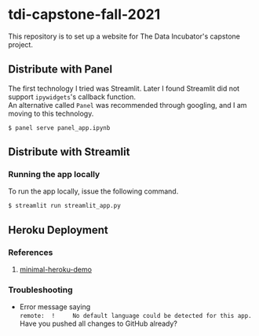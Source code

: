 # tdi-capstone-fall-2021
This repository is to set up a website for The Data Incubator's capstone project.

## Distribute with Panel
The first technology I tried was Streamlit. Later I found Streamlit did not support `ipywidgets`'s callback function.  
An alternative called `Panel` was recommended through googling, and I am moving to this technology.  
```
$ panel serve panel_app.ipynb
```

## Distribute with Streamlit
### Running the app locally
To run the app locally, issue the following command.
```
$ streamlit run streamlit_app.py
```

## Heroku Deployment
### References
1. [minimal-heroku-demo](https://github.com/holoviz-demos/minimal-heroku-demo)

### Troubleshooting
- Error message saying  
 ```remote:  !     No default language could be detected for this app.```  
 Have you pushed all changes to GitHub already?
